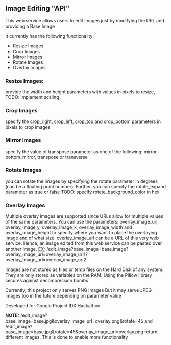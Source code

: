## Image Editing "API"

This web service allows users to edit images just by modifying the URL and providing a Base Image

It currently has the following functionality:
* Resize Images
* Crop Images
* Mirror Images
* Rotate Images
* Overlay Images

### Resize Images:
provide the width and height parameters with values in pixels to resize, TODO: implement scaling

### Crop Images
specify the crop_right, crop_left, crop_top and crop_bottom parameters in pixels to crop images

### Mirror Images
specify the value of transpose parameter as one of the following: mirror, bottom_mirror, transpose or transverse

### Rotate Images
you can rotate the images by specifying the rotate parameter in degrees (can be a floating point number).
Further, you can specify the rotate_expand parameter as true or false 
TODO: specify rotate_background_color in hex

### Overlay Images
Multiple overlay images are supported since URLs allow for multiple values of the same parameters.
You can use the parameters: overlay_image_url, overlay_image_y, overlay_image_x, overlay_image_width and overlay_image_height to specify where you want to place the overlaying image and of what size.
overlay_image_url can be a URL of this very web service. Hence, an image edited from this web service can be pasted over another image.
<ins>EX:</ins> /edit_image?base_image=base.image?overlay_image_url=overlay_image_url1?overlay_image_url=overlay_image_url2 

Images are not stored as files or temp files on the Hard Disk of any system. They are only stored as variables on the RAM. Using the Pillow library secures against decompression bombs

Currently, this project only serves PNG Images But it may serve JPEG images too in the future depending on parameter value

Developed for Google Project IDX Hackathon

**NOTE:** /edit_image?base_image=base.jpg&overlay_image_url=overlay.png&rotate=45
and 
/edit_image?base_image=base.jpg&rotate=45&overlay_image_url=overlay.png
return different images. This is done to enable more functionality
